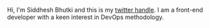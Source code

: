 Hi, I'm Siddhesh Bhutki and this is my [twitter handle](https://twitter.com/bhu_siddhesh). I am a front-end developer with a keen interest in DevOps methodology.
